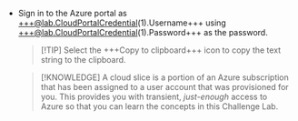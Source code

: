 - Sign in to the Azure portal as +++@lab.CloudPortalCredential(1).Username+++ using +++@lab.CloudPortalCredential(1).Password+++ as the password.

    >[!TIP] Select the +++Copy to clipboard+++ icon to copy the text string to the clipboard.

    > [!KNOWLEDGE] A cloud slice is a portion of an Azure subscription that has been assigned to a user account that was provisioned for you. This provides you with transient, _just-enough_ access to Azure so that you can learn the concepts in this Challenge Lab.
